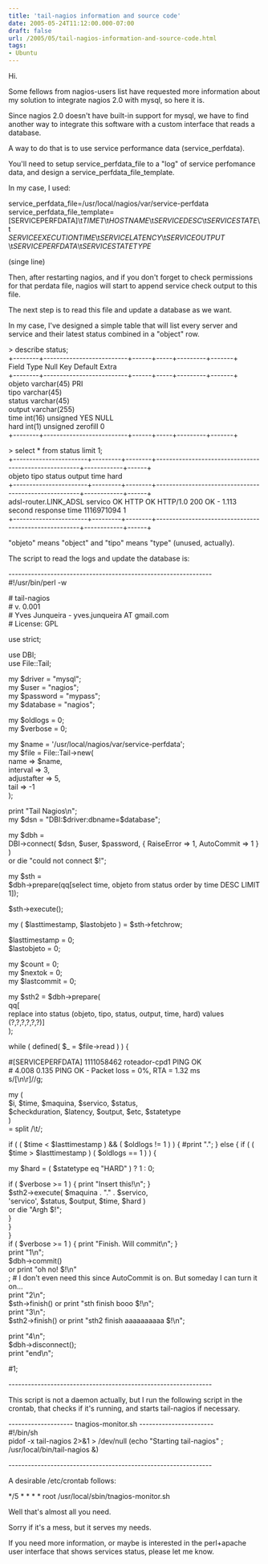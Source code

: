 ```yaml
---
title: 'tail-nagios information and source code'
date: 2005-05-24T11:12:00.000-07:00
draft: false
url: /2005/05/tail-nagios-information-and-source-code.html
tags: 
- Ubuntu
---
```


Hi.  
  
Some fellows from nagios-users list have requested more information about my solution to integrate nagios 2.0 with mysql, so here it is.  
  
Since nagios 2.0 doesn't have built-in support for mysql, we have to find another way to integrate this software with a custom interface that reads a database.  
  
A way to do that is to use service performance data (service\_perfdata).  
  
You'll need to setup service\_perfdata\_file to a "log" of service perfomance data, and design a service\_perfdata\_file\_template.  
  
In my case, I used:  
  
service\_perfdata\_file=/usr/local/nagios/var/service-perfdata  
service\_perfdata\_file\_template=\[SERVICEPERFDATA\]\\t$TIMET$\\t$HOSTNAME$\\t$SERVICEDESC$\\t$SERVICESTATE$\\t  
$SERVICEEXECUTIONTIME$\\t$SERVICELATENCY$\\t$SERVICEOUTPUT$  
\\t$SERVICEPERFDATA$\\t$SERVICESTATETYPE$  
  
(singe line)  
  
Then, after restarting nagios, and if you don't forget to check permissions for that perdata file, nagios will start to append service check output to this file.  
  
The next step is to read this file and update a database as we want.  
  
In my case, I've designed a simple table that will list every server and service and their latest status combined in a "object" row.  
  
  
\> describe status;  
+--------+--------------------------+------+-----+---------+-------+  
Field Type Null Key Default Extra  
+--------+--------------------------+------+-----+---------+-------+  
objeto varchar(45) PRI  
tipo varchar(45)  
status varchar(45)  
output varchar(255)  
time int(16) unsigned YES NULL  
hard int(1) unsigned zerofill 0  
+--------+--------------------------+------+-----+---------+-------+  
  
  
\> select \* from status limit 1;  
+-----------------------+---------+--------+------------------------------------------------------+------------+------+  
objeto tipo status output time hard  
+-----------------------+---------+--------+------------------------------------------------------+------------+------+  
adsl-router.LINK\_ADSL servico OK HTTP OK HTTP/1.0 200 OK - 1.113 second response time 1116971094 1  
+-----------------------+---------+--------+------------------------------------------------------+------------+------+  
  
  
"objeto" means "object" and "tipo" means "type" (unused, actually).  
  
  
  
  
The script to read the logs and update the database is:  
  
\---------------------------------------------------------------  
#!/usr/bin/perl -w  
  
\# tail-nagios  
\# v. 0.001  
\# Yves Junqueira - yves.junqueira AT gmail.com  
\# License: GPL  
  
use strict;  
  
use DBI;  
use File::Tail;  
  
my $driver = "mysql";  
my $user = "nagios";  
my $password = "mypass";  
my $database = "nagios";  
  
my $oldlogs = 0;  
my $verbose = 0;  
  
my $name = '/usr/local/nagios/var/service-perfdata';  
my $file = File::Tail->new(  
name => $name,  
interval => 3,  
adjustafter => 5,  
tail => -1  
);  
  
print "Tail Nagios\\n";  
my $dsn = "DBI:$driver:dbname=$database";  
  
my $dbh =  
DBI->connect( $dsn, $user, $password, { RaiseError => 1, AutoCommit => 1 } )  
or die "could not connect $!";  
  
my $sth =  
$dbh->prepare(qq\[select time, objeto from status order by time DESC LIMIT 1\]);  
  
$sth->execute();  
  
my ( $lasttimestamp, $lastobjeto ) = $sth->fetchrow;  
  
$lasttimestamp = 0;  
$lastobjeto = 0;  
  
my $count = 0;  
my $nextok = 0;  
my $lastcommit = 0;  
  
my $sth2 = $dbh->prepare(  
qq\[  
replace into status (objeto, tipo, status, output, time, hard) values  
(?,?,?,?,?,?)\]  
);  
  
while ( defined( $\_ = $file->read ) ) {  
  
#\[SERVICEPERFDATA\] 1111058462 roteador-cpd1 PING OK  
\# 4.008 0.135 PING OK - Packet loss = 0%, RTA = 1.32 ms  
s/\[\\n\\r\]//g;  
  
my (  
$i, $time, $maquina, $servico, $status,  
$checkduration, $latency, $output, $etc, $statetype  
)  
\= split /\\t/;  
  
if ( ( $time < $lasttimestamp ) && ( $oldlogs != 1 ) ) { #print "."; } else { if ( ( $time > $lasttimestamp ) ( $oldlogs == 1 ) ) {  
  
my $hard = ( $statetype eq "HARD" ) ? 1 : 0;  
  
if ( $verbose >= 1 ) { print "Insert this!\\n"; }  
$sth2->execute( $maquina . "." . $servico,  
'servico', $status, $output, $time, $hard )  
or die "Argh $!";  
}  
}  
}  
if ( $verbose >= 1 ) { print "Finish. Will commit\\n"; }  
print "1\\n";  
$dbh->commit()  
or print "oh no! $!\\n"  
; # I don't even need this since AutoCommit is on. But someday I can turn it on...  
print "2\\n";  
$sth->finish() or print "sth finish booo $!\\n";  
print "3\\n";  
$sth2->finish() or print "sth2 finish aaaaaaaaaa $!\\n";  
  
print "4\\n";  
$dbh->disconnect();  
print "end\\n";  
  
#1;  
  
  
\---------------------------------------------------------------  
  
This script is not a daemon actually, but I run the following script in the crontab, that checks if it's running, and starts tail-nagios if necessary.  
  
\-------------------- tnagios-monitor.sh -----------------------  
#!/bin/sh  
pidof -x tail-nagios 2>&1 > /dev/null (echo "Starting tail-nagios" ; /usr/local/bin/tail-nagios &)  
  
\---------------------------------------------------------------  
  
A desirable /etc/crontab follows:  
  
\*/5 \* \* \* \* root /usr/local/sbin/tnagios-monitor.sh  
  
  
Well that's almost all you need.  
  
Sorry if it's a mess, but it serves my needs.  
  
If you need more information, or maybe is interested in the perl+apache user interface that shows services status, please let me know.